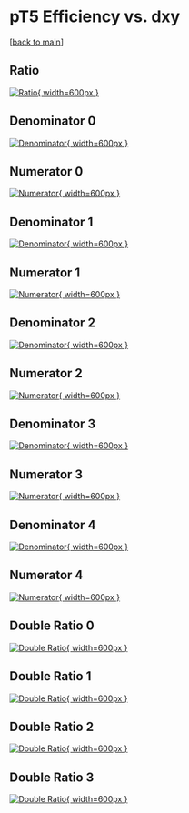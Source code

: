 # pT5 Efficiency vs. dxy

[[back to main](./)]



## Ratio

[![Ratio](../mtv/var/pT5_vtr_13_-1_eff_dxy.png){ width=600px }](../mtv/var/pT5_vtr_13_-1_eff_dxy.pdf)

## Denominator 0

[![Denominator](../mtv/den/pT5_vtr_13_-1_eff_dxy_den0.png){ width=600px }](../mtv/den/pT5_vtr_13_-1_eff_dxy_den0.pdf)

## Numerator 0

[![Numerator](../mtv/num/pT5_vtr_13_-1_eff_dxy_num0.png){ width=600px }](../mtv/num/pT5_vtr_13_-1_eff_dxy_num0.pdf)

## Denominator 1

[![Denominator](../mtv/den/pT5_vtr_13_-1_eff_dxy_den1.png){ width=600px }](../mtv/den/pT5_vtr_13_-1_eff_dxy_den1.pdf)

## Numerator 1

[![Numerator](../mtv/num/pT5_vtr_13_-1_eff_dxy_num1.png){ width=600px }](../mtv/num/pT5_vtr_13_-1_eff_dxy_num1.pdf)

## Denominator 2

[![Denominator](../mtv/den/pT5_vtr_13_-1_eff_dxy_den2.png){ width=600px }](../mtv/den/pT5_vtr_13_-1_eff_dxy_den2.pdf)

## Numerator 2

[![Numerator](../mtv/num/pT5_vtr_13_-1_eff_dxy_num2.png){ width=600px }](../mtv/num/pT5_vtr_13_-1_eff_dxy_num2.pdf)

## Denominator 3

[![Denominator](../mtv/den/pT5_vtr_13_-1_eff_dxy_den3.png){ width=600px }](../mtv/den/pT5_vtr_13_-1_eff_dxy_den3.pdf)

## Numerator 3

[![Numerator](../mtv/num/pT5_vtr_13_-1_eff_dxy_num3.png){ width=600px }](../mtv/num/pT5_vtr_13_-1_eff_dxy_num3.pdf)

## Denominator 4

[![Denominator](../mtv/den/pT5_vtr_13_-1_eff_dxy_den4.png){ width=600px }](../mtv/den/pT5_vtr_13_-1_eff_dxy_den4.pdf)

## Numerator 4

[![Numerator](../mtv/num/pT5_vtr_13_-1_eff_dxy_num4.png){ width=600px }](../mtv/num/pT5_vtr_13_-1_eff_dxy_num4.pdf)

## Double Ratio 0

[![Double Ratio](../mtv/ratio/pT5_vtr_13_-1_eff_dxy_ratio0.png){ width=600px }](../mtv/ratio/pT5_vtr_13_-1_eff_dxy_ratio0.pdf)

## Double Ratio 1

[![Double Ratio](../mtv/ratio/pT5_vtr_13_-1_eff_dxy_ratio1.png){ width=600px }](../mtv/ratio/pT5_vtr_13_-1_eff_dxy_ratio1.pdf)

## Double Ratio 2

[![Double Ratio](../mtv/ratio/pT5_vtr_13_-1_eff_dxy_ratio2.png){ width=600px }](../mtv/ratio/pT5_vtr_13_-1_eff_dxy_ratio2.pdf)

## Double Ratio 3

[![Double Ratio](../mtv/ratio/pT5_vtr_13_-1_eff_dxy_ratio3.png){ width=600px }](../mtv/ratio/pT5_vtr_13_-1_eff_dxy_ratio3.pdf)

